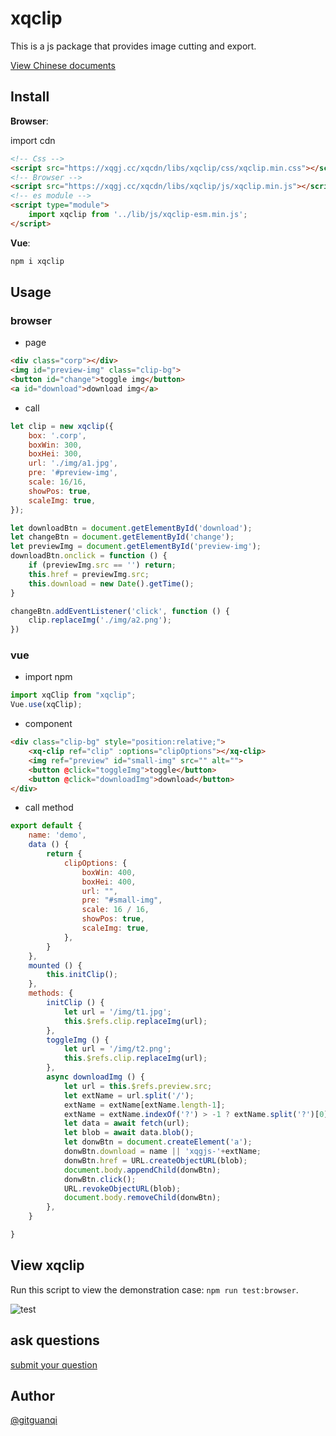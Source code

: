 # xqclip

This is a js package that provides image cutting and export.

[View Chinese documents](./zh.md)

## Install

**Browser**:

import cdn

```html
<!-- Css -->
<script src="https://xqgj.cc/xqcdn/libs/xqclip/css/xqclip.min.css"></script>
<!-- Browser -->
<script src="https://xqgj.cc/xqcdn/libs/xqclip/js/xqclip.min.js"></script>
<!-- es module -->
<script type="module">
    import xqclip from '../lib/js/xqclip-esm.min.js';
</script>
```

**Vue**:

```sh
npm i xqclip
```

## Usage

### browser

+ page

```html
<div class="corp"></div>
<img id="preview-img" class="clip-bg">
<button id="change">toggle img</button>
<a id="download">download img</a>
```

+ call

```js
let clip = new xqclip({
    box: '.corp',
    boxWin: 300,
    boxHei: 300,
    url: './img/a1.jpg',
    pre: '#preview-img',
    scale: 16/16,
    showPos: true,
    scaleImg: true,
});

let downloadBtn = document.getElementById('download');
let changeBtn = document.getElementById('change');
let previewImg = document.getElementById('preview-img');
downloadBtn.onclick = function () {  
    if (previewImg.src == '') return;
    this.href = previewImg.src;
    this.download = new Date().getTime();
}

changeBtn.addEventListener('click', function () {
    clip.replaceImg('./img/a2.png');
})
```

### vue

+ import npm

```js
import xqClip from "xqclip";
Vue.use(xqClip);
```

+ component

```html
<div class="clip-bg" style="position:relative;">
    <xq-clip ref="clip" :options="clipOptions"></xq-clip>
    <img ref="preview" id="small-img" src="" alt="">
    <button @click="toggleImg">toggle</button>
    <button @click="downloadImg">download</button>
</div>
```

+ call method

```js
export default {
    name: 'demo',
    data () {
        return {
            clipOptions: {
                boxWin: 400,
                boxHei: 400,
                url: "",
                pre: "#small-img",
                scale: 16 / 16,
                showPos: true,
                scaleImg: true,
            },
        }
    },
    mounted () {
        this.initClip();
    },
    methods: {
        initClip () {
            let url = '/img/t1.jpg';
            this.$refs.clip.replaceImg(url);
        },
        toggleImg () {
            let url = '/img/t2.png';
            this.$refs.clip.replaceImg(url);
        },
        async downloadImg () {
            let url = this.$refs.preview.src;
            let extName = url.split('/');
            extName = extName[extName.length-1];
            extName = extName.indexOf('?') > -1 ? extName.split('?')[0] : extName;
            let data = await fetch(url);
            let blob = await data.blob();
            let donwBtn = document.createElement('a');
            donwBtn.download = name || 'xqgjs-'+extName;
            donwBtn.href = URL.createObjectURL(blob);
            document.body.appendChild(donwBtn);
            donwBtn.click();
            URL.revokeObjectURL(blob);
            document.body.removeChild(donwBtn);
        },
    }

}
```

## View xqclip

Run this script to view the demonstration case: `npm run test:browser`.

![test](https://xqgj.cc/xqclip/test/img/xqclip.jpg)

## ask questions

[submit your question](https://github.com/gitguanqi/xqclip/issues/new)

## Author

[@gitguanqi](https://github.com/gitguanqi)
